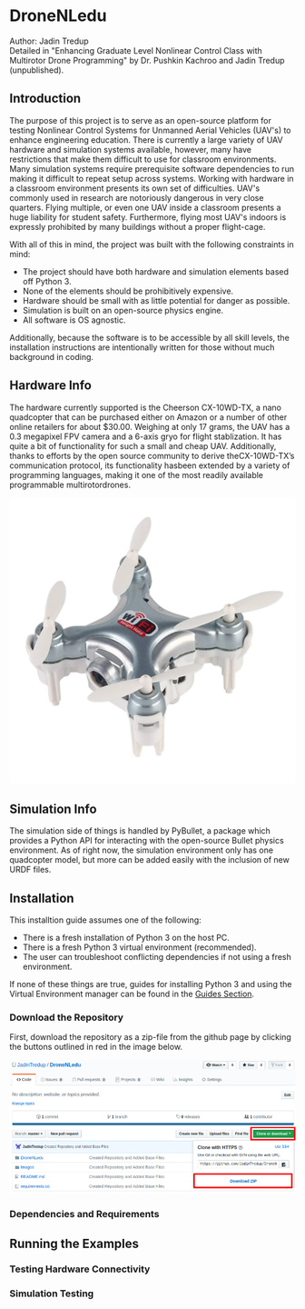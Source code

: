 # DroneNLedu
Author: Jadin Tredup  
Detailed in "Enhancing Graduate Level Nonlinear Control Class with Multirotor Drone Programming" by Dr. Pushkin Kachroo 
and Jadin Tredup (unpublished).

## Introduction
The purpose of this project is to serve as an open-source platform for testing Nonlinear Control Systems for Unmanned
Aerial Vehicles (UAV's) to enhance engineering education. There is currently a large variety of UAV hardware and 
simulation systems available, however, many have restrictions that make them difficult to use for classroom environments. 
Many simulation systems require prerequisite software dependencies to run making it difficult to repeat setup across systems. 
Working with hardware in a classroom environment presents its own set of difficulties. UAV's commonly used in research 
are notoriously dangerous in very close quarters. Flying multiple, or even one UAV inside a classroom presents a huge liability 
for student safety. Furthermore, flying most UAV's indoors is expressly prohibited by many buildings without a proper 
flight-cage.    

With all of this in mind, the project was built with the following constraints in mind:
- The project should have both hardware and simulation elements based off Python 3.
- None of the elements should be prohibitively expensive.
- Hardware should be small with as little potential for danger as possible.
- Simulation is built on an open-source physics engine.
- All software is OS agnostic.

Additionally, because the software is to be accessible by all skill levels, the installation instructions are intentionally 
written for those without much background in coding.

## Hardware Info
The hardware currently supported is the Cheerson CX-10WD-TX, a nano quadcopter that can be purchased either on Amazon or 
a number of other online retailers for about $30.00. Weighing at only 17 grams, the UAV has a 0.3 megapixel FPV camera and 
a 6-axis gryo for flight stablization. It has quite a bit of functionality for such a small and cheap UAV.  Additionally, 
thanks to efforts by the open source community to derive theCX-10WD-TX’s communication protocol, its functionality hasbeen 
extended by a variety of programming languages, making it one of the most readily available programmable multirotordrones.

![Micro Drone](https://github.com/JadinTredup/DroneNLedu/blob/master/Images/cx10wd.jpg "Cheerson Micro Drone")

## Simulation Info
The simulation side of things is handled by PyBullet, a package which provides a Python API for interacting with the open-source 
Bullet physics environment. As of right now, the simulation environment only has one quadcopter model, but more can be added easily 
with the inclusion of new URDF files.

## Installation  
This installtion guide assumes one of the following:
- There is a fresh installation of Python 3 on the host PC.
- There is a fresh Python 3 virtual environment (recommended).
- The user can troubleshoot conflicting dependencies if not using a fresh environment.  

If none of these things are true, guides for installing Python 3 and using the Virtual Environment 
manager can be found in the [Guides Section](https://github.com/JadinTredup/droneNLedu/Guides).

### Download the Repository

First, download the repository as a zip-file from the github page by clicking the buttons outlined in red in the image below.

![Download Zip](https://github.com/JadinTredup/DroneNLedu/blob/master/Images/DownloadZip.png)

### Dependencies and Requirements

## Running the Examples

### Testing Hardware Connectivity

### Simulation Testing